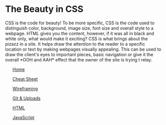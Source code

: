 <html>
    <h1>
        The Beauty in CSS
    </h1>
        <main>
            <body>
                <div>
                    <p>
                        CSS is the code for beauty!  To be more specific, CSS is the code used to distinguish color, background, image size, font size and overall style to a webpage.  HTML gives you the content, however, if it was all in black and white only, what would make it exciting? CSS is what brings about the pizazz in a site.  It helps draw the attention to the reader to a specific location or text by making webpages visually appealing.  This can be used to draw the client's eyes to important pieces, basic navigation or give it the overall *OOH and AAH* effect that the owner of the site is trying t relay. 
                    </p>
                </div>
            </body>
        </main>
<div>
    <ul>
        <A href = “https://n-germek.github.io/reading-notes/”> Home </A> 
    </ul>
    <ul>
        <A href = “https://n-germek.github.io/reading-notes/cheat-sheet”> Cheat Sheet </A> 
    </ul>
    <ul>
        <A href = “https://n-germek.github.io/reading-notes/wireframe-reading-notes”> Wireframing </A> 
    </ul>
    <ul>
        <A href = “https://n-germek.github.io/reading-notes/git-uploads”> Git & Uploads </A>
    </ul>
    <ul>
        <A href = “https://n-germek.github.io/reading-notes/html-reading”> HTML </A> 
    </ul>
    <ul>
        <A href = “Link”> JavaScript </A>
    </ul>  
</div>
</html>

